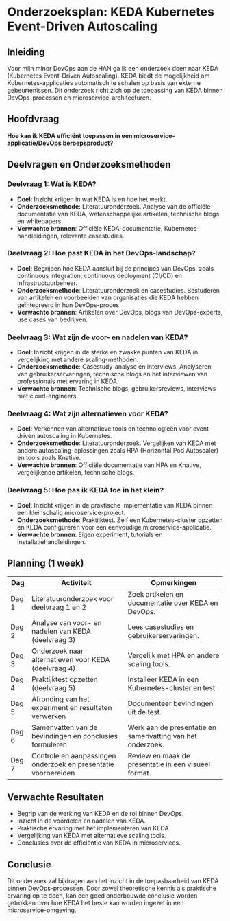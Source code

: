 # Onderzoeksplan: KEDA Kubernetes Event-Driven Autoscaling

## Inleiding

Voor mijn minor DevOps aan de HAN ga ik een onderzoek doen naar KEDA (Kubernetes Event-Driven Autoscaling). KEDA biedt de mogelijkheid om Kubernetes-applicaties automatisch te schalen op basis van externe gebeurtenissen. Dit onderzoek richt zich op de toepassing van KEDA binnen DevOps-processen en microservice-architecturen.

## Hoofdvraag

**Hoe kan ik KEDA efficiënt toepassen in een microservice-applicatie/DevOps beroepsproduct?**

## Deelvragen en Onderzoeksmethoden

### Deelvraag 1: Wat is KEDA?

- **Doel**: Inzicht krijgen in wat KEDA is en hoe het werkt.
- **Onderzoeksmethode**: Literatuuronderzoek. Analyse van de officiële documentatie van KEDA, wetenschappelijke artikelen, technische blogs en whitepapers.
- **Verwachte bronnen**: Officiële KEDA-documentatie, Kubernetes-handleidingen, relevante casestudies.
  
### Deelvraag 2: Hoe past KEDA in het DevOps-landschap?

- **Doel**: Begrijpen hoe KEDA aansluit bij de principes van DevOps, zoals continuous integration, continuous deployment (CI/CD) en infrastructuurbeheer.
- **Onderzoeksmethode**: Literatuuronderzoek en casestudies. Bestuderen van artikelen en voorbeelden van organisaties die KEDA hebben geïntegreerd in hun DevOps-proces.
- **Verwachte bronnen**: Artikelen over DevOps, blogs van DevOps-experts, use cases van bedrijven.

### Deelvraag 3: Wat zijn de voor- en nadelen van KEDA?

- **Doel**: Inzicht krijgen in de sterke en zwakke punten van KEDA in vergelijking met andere scaling-methoden.
- **Onderzoeksmethode**: Casestudy-analyse en interviews. Analyseren van gebruikerservaringen, technische blogs en het interviewen van professionals met ervaring in KEDA.
- **Verwachte bronnen**: Technische blogs, gebruikersreviews, interviews met cloud-engineers.

### Deelvraag 4: Wat zijn alternatieven voor KEDA?

- **Doel**: Verkennen van alternatieve tools en technologieën voor event-driven autoscaling in Kubernetes.
- **Onderzoeksmethode**: Literatuuronderzoek. Vergelijken van KEDA met andere autoscaling-oplossingen zoals HPA (Horizontal Pod Autoscaler) en tools zoals Knative.
- **Verwachte bronnen**: Officiële documentatie van HPA en Knative, vergelijkende artikelen, technische blogs.

### Deelvraag 5: Hoe pas ik KEDA toe in het klein?

- **Doel**: Inzicht krijgen in de praktische implementatie van KEDA binnen een kleinschalig microservice-project.
- **Onderzoeksmethode**: Praktijktest. Zelf een Kubernetes-cluster opzetten en KEDA configureren voor een eenvoudige microservice-applicatie.
- **Verwachte bronnen**: Eigen experiment, tutorials en installatiehandleidingen.

## Planning (1 week)

| Dag          | Activiteit                                                     | Opmerkingen                                               |
|--------------|----------------------------------------------------------------|-----------------------------------------------------------|
| Dag 1        | Literatuuronderzoek voor deelvraag 1 en 2                      | Zoek artikelen en documentatie over KEDA en DevOps.       |
| Dag 2        | Analyse van voor- en nadelen van KEDA (deelvraag 3)            | Lees casestudies en gebruikerservaringen.                 |
| Dag 3        | Onderzoek naar alternatieven voor KEDA (deelvraag 4)           | Vergelijk met HPA en andere scaling tools.                |
| Dag 4        | Praktijktest opzetten (deelvraag 5)                            | Installeer KEDA in een Kubernetes-cluster en test.        |
| Dag 5        | Afronding van het experiment en resultaten verwerken           | Documenteer bevindingen uit de test.                      |
| Dag 6        | Samenvatten van de bevindingen en conclusies formuleren        | Werk aan de presentatie en samenvatting van het onderzoek.|
| Dag 7        | Controle en aanpassingen onderzoek en presentatie voorbereiden | Review en maak de presentatie in een visueel format.      |

## Verwachte Resultaten

- Begrip van de werking van KEDA en de rol binnen DevOps.
- Inzicht in de voordelen en nadelen van KEDA.
- Praktische ervaring met het implementeren van KEDA.
- Vergelijking van KEDA met alternatieve scaling tools.
- Conclusies over de efficiëntie van KEDA in microservices.

## Conclusie

Dit onderzoek zal bijdragen aan het inzicht in de toepasbaarheid van KEDA binnen DevOps-processen. Door zowel theoretische kennis als praktische ervaring op te doen, kan een goed onderbouwde conclusie worden getrokken over hoe KEDA het beste kan worden ingezet in een microservice-omgeving.
